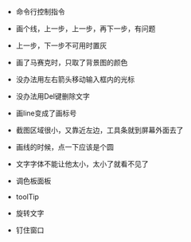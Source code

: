 ﻿- 命令行控制指令
- 画个线，上一步，上一步，再下一步，有问题
- 上一步，下一步不可用时置灰
- 画了马赛克时，只取了背景图的颜色
- 没办法用左右箭头移动输入框内的光标
- 没办法用Del键删除文字
- 画line变成了画标号
- 截图区域很小，又靠近左边，工具条就到屏幕外面去了


- 画线的时候，点一下应该是个圆
- 文字字体不能让他太小，太小了就看不见了
- 调色板面板
- toolTip
- 旋转文字
- 钉住窗口